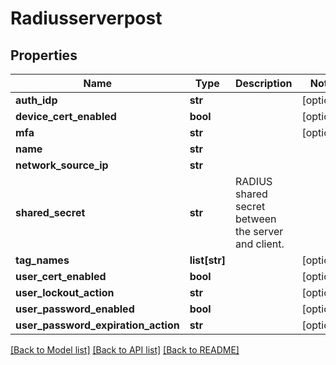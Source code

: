# Radiusserverpost

## Properties
Name | Type | Description | Notes
------------ | ------------- | ------------- | -------------
**auth_idp** | **str** |  | [optional] 
**device_cert_enabled** | **bool** |  | [optional] 
**mfa** | **str** |  | [optional] 
**name** | **str** |  | 
**network_source_ip** | **str** |  | 
**shared_secret** | **str** | RADIUS shared secret between the server and client. | 
**tag_names** | **list[str]** |  | [optional] 
**user_cert_enabled** | **bool** |  | [optional] 
**user_lockout_action** | **str** |  | [optional] 
**user_password_enabled** | **bool** |  | [optional] 
**user_password_expiration_action** | **str** |  | [optional] 

[[Back to Model list]](../README.md#documentation-for-models) [[Back to API list]](../README.md#documentation-for-api-endpoints) [[Back to README]](../README.md)


